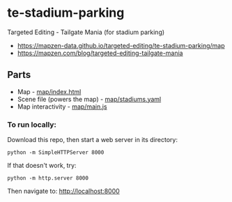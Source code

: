 # te-stadium-parking
Targeted Editing - Tailgate Mania (for stadium parking)

* https://mapzen-data.github.io/targeted-editing/te-stadium-parking/map
* https://mapzen.com/blog/targeted-editing-tailgate-mania

## Parts

* Map - [map/index.html](map/index.html)
* Scene file (powers the map) - [map/stadiums.yaml](stadiums.yaml)
* Map interactivity - [map/main.js](map/main.js)


### To run locally:

Download this repo, then start a web server in its directory:

    python -m SimpleHTTPServer 8000
    
If that doesn't work, try:

    python -m http.server 8000
    
Then navigate to: [http://localhost:8000](http://localhost:8000)